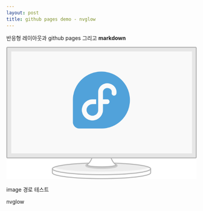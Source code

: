 ```yaml
---
layout: post
title: github pages demo - nvglow
---
```


반응형 레이아웃과 github pages 그리고 **markdown**

![g-monitor-fedoralogo.png](/assets/images/220925_1/g-monitor-fedoralogo.png)

image 경로 테스트



nvglow
